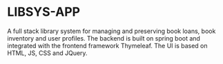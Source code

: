 # LIBSYS-APP
A full stack library system for managing and preserving book loans, book inventory and user profiles.  The backend is built on spring boot and integrated with the frontend framework Thymeleaf. The UI is based on HTML, JS, CSS and JQuery.  
